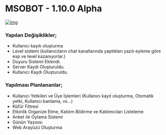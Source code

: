# MSOBOT - 1.10.0 Alpha

[![img](https://4.bp.blogspot.com/-WRMXElNx48c/W0WsOHkHD7I/AAAAAAAADpc/7U3fRPxfODwk5Erk9BxN_5T7XP2oT2DYwCLcBGAs/s640/msobot-101A.png)](https://www.msoguz.com/2018/07/msobot-guncellendi-101-alpha.html)

### Yapılan Değişiklikler;
- Kullanıcı kayıtı oluşturma
- Level sistemi (kullanıcıların chat kanallarında yaptıkları yazılı eyleme göre exp ve level kazanıyorlar.)
- Duyuru Sistemi Eklendi.
- Server Kaydı Oluşturuldu.
- Kullanıcı Kaydı Oluşturuldu.

### Yapılması Planlananlar;
- Kullanıcı Yetkileri ve Üye İşlemleri (Kullanıcı kayıt oluşturma, Otomatik yetki, Kullanıcı banlama, vs...)
- Küfür Filtresi
- Etkinlik Organize Etme, Katılım Bildirme ve Katılımcıları Listeleme
- Anket ile Oylama Sistemi
- Günün Yazısısı
- Web Arayüzü Oluşturma
